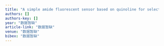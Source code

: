 ```yaml
---
title: "A simple amide fluorescent sensor based on quinoline for selective and sensitive recognition of zinc (II) ions and bioimaging in living cells"
authors: []
authors-key: []
year: "数据暂缺"
article-link: "数据暂缺"
venue: "数据暂缺"
bibex: "数据暂缺"
---
```

